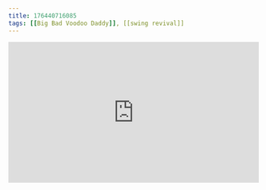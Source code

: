 ```yaml
---
title: 176440716085
tags: [[Big Bad Voodoo Daddy]], [[swing revival]]
---
```

<iframe allow="accelerometer; autoplay; clipboard-write; encrypted-media; gyroscope; picture-in-picture" allowfullscreen="" frameborder="0" height="281" id="youtube_iframe" src="https://www.youtube.com/embed/a3Z4RWZa9WA?feature=oembed&amp;enablejsapi=1&amp;origin=https://safe.txmblr.com&amp;wmode=opaque" width="500"></iframe>